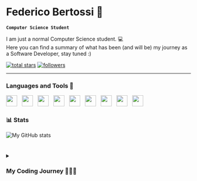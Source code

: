 # Federico Bertossi 🚀

**`Computer Science Student`**

[//]: # (Thanks to @ForrestKnight for the inspiration.)

I am just a normal Computer Science student. 💻 </br>
Here you can find a summary of what has been (and will be) my journey as a Software Developer, stay tuned :)

   <p>
      <a href="https://github.com/mrBymax?tab=repositories&sort=stargazers">
         <img alt="total stars" title="Total stars on GitHub" src="https://custom-icon-badges.demolab.com/github/stars/mrBymax?color=55960c&style=for-the-badge&labelColor=488207&logo=star"/></a>
<a href="https://github.com/mrBymax?tab=followers">
         <img alt="followers" title="Follow me on Github" src="https://custom-icon-badges.demolab.com/github/followers/mrBymax?color=236ad3&labelColor=1155ba&style=for-the-badge&logo=person-add&label=Follow&logoColor=white"/></a>
   </p>

---

### Languages and Tools 🧰

<img align="left" alt="" width="30px" style="padding-right:10px;" src="https://cdn.jsdelivr.net/gh/devicons/devicon/icons/cplusplus/cplusplus-line.svg" />
<img align="left" alt="" width="30px" style="padding-right:10px;" src="https://cdn.jsdelivr.net/gh/devicons/devicon/icons/c/c-line.svg" />
<img align="left" alt="" width="30px" style="padding-right:10px;" src="https://cdn.jsdelivr.net/gh/devicons/devicon/icons/python/python-original.svg" />
<img align="left" alt="" width="30px" style="padding-right:10px;" src="https://cdn.jsdelivr.net/gh/devicons/devicon/icons/git/git-original.svg" />
<img align="left" alt="" width="30px" style="padding-right:10px;" src="https://cdn.jsdelivr.net/gh/devicons/devicon/icons/linux/linux-original.svg" />
<img align="left" alt="" width="30px" style="padding-right:10px;" src="https://cdn.jsdelivr.net/gh/devicons/devicon/icons/html5/html5-plain.svg" />
<img align="left" alt="" width="30px" style="padding-right:10px;" src="https://cdn.jsdelivr.net/gh/devicons/devicon/icons/css3/css3-plain.svg" />
<img align="left" alt="" width="30px" style="padding-right:10px;" src="https://cdn.jsdelivr.net/gh/devicons/devicon/icons/python/python-plain.svg" />
<img align="left" alt="" width="30px" style="padding-right:10px;" src="https://cdn.jsdelivr.net/gh/devicons/devicon/icons/github/github-original.svg" />
<br/>

#

### 📊 Stats

![My GitHub stats](https://github-readme-stats.vercel.app/api?username=mrBymax&show_icons=true&theme=dracula)

#

<details>
 <summary><h3>My Coding Journey 👨🏻‍💻</h3></summary>
   <i>I'm working on it, stay tuned :)</i>
    <br/>

#### 2023

<ul>
   <l1> 3rd Place <b> Logitech </b> Challenge - Hackzurich 2023 </l1>
   <li> <b>3rd Place</b> in Italy with MadrHacks </li>
</ul>

#### 2022
   <ul>
    <li> 2nd Place <b> Year 2222 </b> Challenge - Junction 2022
    <li> 1 Month Internship - ScuolaZoo [Data Scientist Intern]</li>
    <li> 8 Months Contract - ScuolaZoo [JR Data Scientist]</li>
    <li> Joined MadrHacks (Google us! 🐍)</li>
    <li> Started my Journey in UniUD as a CS Student 🤞🏻</li>
   </ul>

[linkedin]: https://linkedin.com/federico-bertossi
[website]:  https://www.federicobertossi.com

</details>
